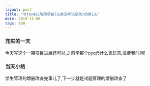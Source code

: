 ```yaml
---  
layout: post  
title: "写javaSE阶段项目(兄弟连考试系统)的第1天"   
date: 2019-11-06
tags: XDH    
---  
```


### 充实的一天
今天写这个一期项目进展还可以,之前学那个pyqt5什么鬼玩意,浪费我时间!
### 当天小结

学生管理的增删改查完事儿了,下一步就是试题管理的增删改查了